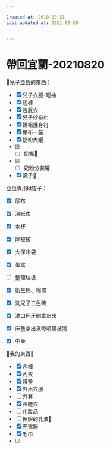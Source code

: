 ```yaml
---

Created at: 2018-09-21
Last updated at: 2021-08-20


---
```


# 帶回宜蘭-20210820


👦兒子亞恆的東西：

* [x] 兒子衣服-短袖
* [x] 短褲
* [x] 包屁衣
* [x] 兒子紗布巾
* [x] 媽祖護身符
* [x] 尿布一袋
* [x] 奶粉大罐
* [x] - [ ] 奶瓶🍼
* [x] - [ ] 奶粉分裝罐
* [x] 襪子🧦

亞恆專用kt袋子：

* [x] 尿布
* [x] 濕紙巾
* [x] 水杯
* [x] 厚被被

* [x] 大保冷袋
* [x] 蛋盒
* [ ] 整理垃圾
* [x] 衛生棉、棉條
* [x] 洗兒子三色碗
* [x] 漱口杯牙刷拿出來
* [x] 床墊拿出來晾噴風被清
* [x] 中藥

🥨我的東西🥨

* [x] 內褲
* [x] 內衣
* [x] 護墊
* [x] 外出衣服
* [ ] 外套
* [x] 長睡衣
* [ ] 化妝品
* [ ] 擦臉的乳液🧴
* [x] 充電器
* [x] 毛巾
* [ ]

